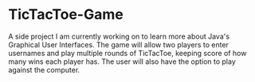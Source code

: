 # TicTacToe-Game
A side project I am currently working on to learn more about Java's Graphical User Interfaces. The game will allow two players to enter usernames and play multiple rounds of TicTacToe, keeping score of how many wins each player has. The user will also have the option to play against the computer.
